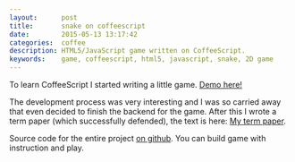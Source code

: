 ```yaml
---
layout:      post
title:       snake on coffeescript
date:        2015-05-13 13:17:42
categories:  coffee
description: HTML5/JavaScript game written on CoffeeScript.
keywords:    game, coffeescript, html5, javascript, snake, 2D game
---
```


To learn CoffeeScript I started writing a little game. [Demo here!][demo]

The development process was very interesting and I was so carried away that even decided to finish the backend for the game. After this I wrote a term paper (which successfully defended), the text is here: [My term paper][term-paper].

Source code for the entire project [on github][snake-github]. You can build game with instruction and play.

[demo]:         https://snake-on-coffee.herokuapp.com/
[snake-github]: https://github.com/rapkin/snake/
[term-paper]:   /coffee/2015/05/10/my-term-paper/
